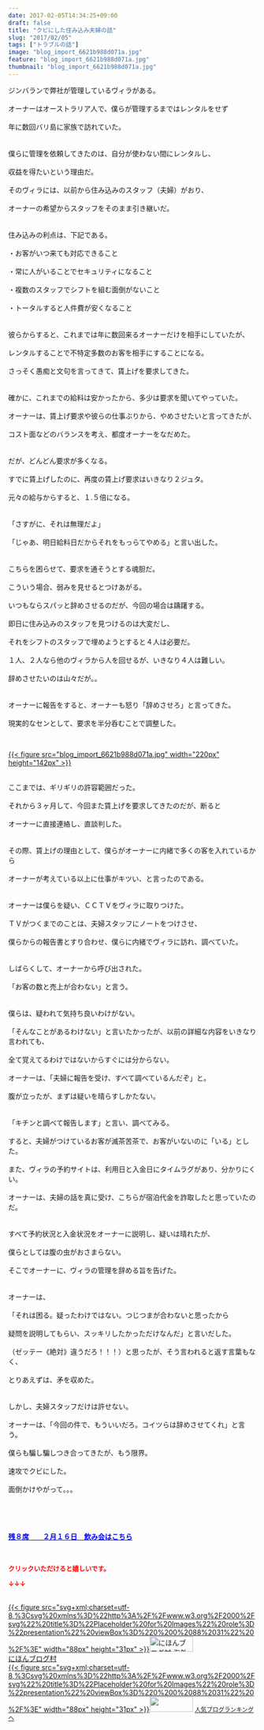 ```yaml
---
date: 2017-02-05T14:34:25+09:00
draft: false
title: "クビにした住み込み夫婦の話"
slug: "2017/02/05"
tags: ["トラブルの話"]
image: "blog_import_6621b988d071a.jpg"
feature: "blog_import_6621b988d071a.jpg"
thumbnail: "blog_import_6621b988d071a.jpg"
---
```

<p>ジンバランで弊社が管理しているヴィラがある。<br/><br/>オーナーはオーストラリア人で、僕らが管理するまではレンタルをせず<br/><br/>年に数回バリ島に家族で訪れていた。<br/><br/><br/>僕らに管理を依頼してきたのは、自分が使わない間にレンタルし、<br/><br/>収益を得たいという理由だ。<br/><br/>そのヴィラには、以前から住み込みのスタッフ（夫婦）がおり、<br/><br/>オーナーの希望からスタッフをそのまま引き継いだ。<br/><br/><br/>住み込みの利点は、下記である。<br/><br/>・お客がいつ来ても対応できること<br/><br/>・常に人がいることでセキュリティになること<br/><br/>・複数のスタッフでシフトを組む面倒がないこと<br/><br/>・トータルすると人件費が安くなること<br/><br/><br/>彼らからすると、これまでは年に数回来るオーナーだけを相手にしていたが、<br/><br/>レンタルすることで不特定多数のお客を相手にすることになる。<br/><br/>さっそく愚痴と文句を言ってきて、賃上げを要求してきた。<br/><br/><br/>確かに、これまでの給料は安かったから、多少は要求を聞いてやっていた。<br/><br/>オーナーは、賃上げ要求や彼らの仕事ぶりから、やめさせたいと言ってきたが、<br/><br/>コスト面などのバランスを考え、都度オーナーをなだめた。<br/><br/><br/>だが、どんどん要求が多くなる。<br/><br/>すでに賃上げしたのに、再度の賃上げ要求はいきなり２ジュタ。<br/><br/>元々の給与からすると、１.５倍になる。<br/><br/><br/>「さすがに、それは無理だよ」<br/><br/>「じゃあ、明日給料日だからそれをもっらてやめる」と言い出した。<br/><br/><br/>こちらを困らせて、要求を通そうとする魂胆だ。<br/><br/>こういう場合、弱みを見せるとつけあがる。<br/><br/>いつもならスパッと辞めさせるのだが、今回の場合は躊躇する。<br/><br/>即日に住み込みのスタッフを見つけるのは大変だし、<br/><br/>それをシフトのスタッフで埋めようとすると４人は必要だ。<br/><br/>１人、２人なら他のヴィラから人を回せるが、いきなり４人は難しい。<br/><br/>辞めさせたいのは山々だが。。<br/><br/><br/>オーナーに報告をすると、オーナーも怒り「辞めさせろ」と言ってきた。<br/><br/>現実的なセンとして、要求を半分呑むことで調整した。</p><p> </p><p><a href="blog_import_6621b989e3e2f.jpg">{{< figure src="blog_import_6621b988d071a.jpg" width="220px" height="142px" >}}</a></p><p><br/>ここまでは、ギリギリの許容範囲だった。<br/><br/>それから３ヶ月して、今回また賃上げを要求してきたのだが、断ると<br/><br/>オーナーに直接連絡し、直談判した。<br/><br/><br/>その際、賃上げの理由として、僕らがオーナーに内緒で多くの客を入れているから<br/><br/>オーナーが考えている以上に仕事がキツい、と言ったのである。<br/><br/><br/>オーナーは僕らを疑い、ＣＣＴＶをヴィラに取りつけた。<br/><br/>ＴＶがつくまでのことは、夫婦スタッフにノートをつけさせ、<br/><br/>僕らからの報告書とすり合わせ、僕らに内緒でヴィラに訪れ、調べていた。<br/><br/><br/>しばらくして、オーナーから呼び出された。<br/><br/>「お客の数と売上が合わない」と言う。<br/><br/><br/>僕らは、疑われて気持ち良いわけがない。<br/><br/>「そんなことがあるわけない」と言いたかったが、以前の詳細な内容をいきなり言われても、<br/><br/>全て覚えてるわけではないからすぐには分からない。<br/><br/>オーナーは、「夫婦に報告を受け、すべて調べているんだぞ」と。<br/><br/>腹が立ったが、まずは疑いを晴らすしかたない。<br/><br/><br/>「キチンと調べて報告します」と言い、調べてみる。<br/><br/>すると、夫婦がつけているお客が滅茶苦茶で、お客がいないのに「いる」とした。<br/><br/>また、ヴィラの予約サイトは、利用日と入金日にタイムラグがあり、分かりにくい。<br/><br/>オーナーは、夫婦の話を真に受け、こちらが宿泊代金を詐取したと思っていたのだ。<br/><br/><br/>すべて予約状況と入金状況をオーナーに説明し、疑いは晴れたが、<br/><br/>僕らとしては腹の虫がおさまらない。<br/><br/>そこでオーナーに、ヴィラの管理を辞める旨を告げた。<br/><br/><br/>オーナーは、<br/><br/>「それは困る。疑ったわけではない。つじつまが合わないと思ったから<br/><br/>疑問を説明してもらい、スッキリしたかっただけなんだ」と言いだした。<br/><br/>（ゼッテー《絶対》違うだろ！！！）と思ったが、そう言われると返す言葉もなく、<br/><br/>とりあえずは、矛を収めた。<br/><br/><br/>しかし、夫婦スタッフだけは許せない。<br/><br/>オーナーは、「今回の件で、もういいだろ。コイツらは辞めさせてくれ」と言う。<br/><br/>僕らも騙し騙しつき合ってきたが、もう限界。<br/><br/>速攻でクビにした。<br/><br/>面倒かけやがって。。。</p><p> </p><p> </p><p><a href="http://ameblo.jp/baliclub/entry-12242087718.html" target="_blank"><span style="text-decoration: underline;"><span style="font-weight: bold;"><span style="color: rgb(0, 0, 255);">残８席　　２月１６日　飲み会はこちら</span></span></span></a></p> <p><font color="#ff0000" size="2"><strong>クリックいただけると嬉しいです。</strong></font></p><p><font color="#ff0000" size="2"><strong>↓↓↓</strong></font></p><p><br/><a href="ranking.html?p_cid=01260127" target="_blank">{{< figure src="svg+xml;charset=utf-8,%3Csvg%20xmlns%3D%22http%3A%2F%2Fwww.w3.org%2F2000%2Fsvg%22%20title%3D%22Placeholder%20for%20Images%22%20role%3D%22presentation%22%20viewBox%3D%220%200%2088%2031%22%20%2F%3E" width="88px" height="31px" >}}<noscript><img alt="にほんブログ村 海外生活ブログ バリ島情報へ" border="0" height="31" src="https://img-proxy.blog-video.jp/images?url=http%3A%2F%2Foverseas.blogmura.com%2Fbali%2Fimg%2Fbali88_31.gif" width="88"></noscript></a><br/><a href="ranking.html?p_cid=01260127" target="_blank">にほんブログ村</a><br/><a href="link.php?1804582" title="人気ブログランキングへ">{{< figure src="svg+xml;charset=utf-8,%3Csvg%20xmlns%3D%22http%3A%2F%2Fwww.w3.org%2F2000%2Fsvg%22%20title%3D%22Placeholder%20for%20Images%22%20role%3D%22presentation%22%20viewBox%3D%220%200%2088%2031%22%20%2F%3E" width="88px" height="31px" >}}<noscript><img border="0" height="31" src="https://blog.with2.net/img/banner/banner_22.gif" width="88"></noscript></a> <a href="link.php?1804582" style="font-size: 12px;">人気ブログランキングへ</a></p>

